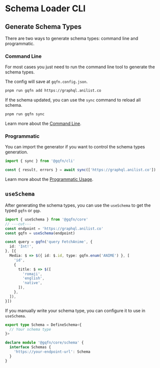 # Schema Loader CLI

## Generate Schema Types

There are two ways to generate schema types: command line and programmatic.

### Command Line

For most cases you just need to run the command line tool to generate the schema types.

The config will save at `gqfn.config.json`.

```sh
pnpm run gqfn add https://graphql.anilist.co
```

If the schema updated, you can use the `sync` command to reload all schema.

```sh
pnpm run gqfn sync
```

Learn more about the [Command Line](./command.md).

### Programmatic

You can import the generator if you want to control the schema types generation.

```ts twoslash
import { sync } from '@gqfn/cli'

const { result, errors } = await sync(['https://graphql.anilist.co'])
```

Learn more about the [Programmatic Usage](./programmatic.md).

## `useSchema`

After generating the schema types, you can use the `useSchema` to get the typed `gqfn` or `gqp`.

```ts twoslash
import { useSchema } from '@gqfn/core'
// ---cut---
const endpoint = 'https://graphql.anilist.co'
const gqfn = useSchema(endpoint)

const query = gqfn('query FetchAnime', {
  id: 'Int!',
}, [{
  Media: $ => $({ id: $.id, type: gqfn.enum('ANIME') }, [
    'id',
    {
      title: $ => $([
        'romaji',
        'english',
        'native',
      ]),
    },
  ]),
}])
```

If you manually write your schema type, you can configure it to use in `useSchema`.

``` ts
export type Schema = DefineSchema<{
  // Your schema type
}>

declare module '@gqfn/core/schema' {
  interface Schemas {
    'https://your-endpoint-url': Schema
  }
}
```
